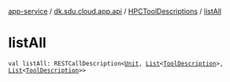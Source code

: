 [app-service](../../index.md) / [dk.sdu.cloud.app.api](../index.md) / [HPCToolDescriptions](index.md) / [listAll](./list-all.md)

# listAll

`val listAll: RESTCallDescription<`[`Unit`](https://kotlinlang.org/api/latest/jvm/stdlib/kotlin/-unit/index.html)`, `[`List`](https://kotlinlang.org/api/latest/jvm/stdlib/kotlin.collections/-list/index.html)`<`[`ToolDescription`](../-tool-description/index.md)`>, `[`List`](https://kotlinlang.org/api/latest/jvm/stdlib/kotlin.collections/-list/index.html)`<`[`ToolDescription`](../-tool-description/index.md)`>>`